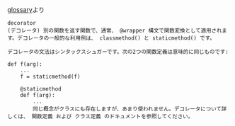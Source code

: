 [glossary](https://docs.python.org/ja/3/glossary.html)より

```
decorator
(デコレータ) 別の関数を返す関数で、通常、 @wrapper 構文で関数変換として適用されます。デコレータの一般的な利用例は、 classmethod() と staticmethod() です。

デコレータの文法はシンタックスシュガーです。次の2つの関数定義は意味的に同じものです:

def f(arg):
    ...
    f = staticmethod(f)

    @staticmethod
    def f(arg):
        ...
        同じ概念がクラスにも存在しますが、あまり使われません。デコレータについて詳しくは、 関数定義 および クラス定義 のドキュメントを参照してください。
```

